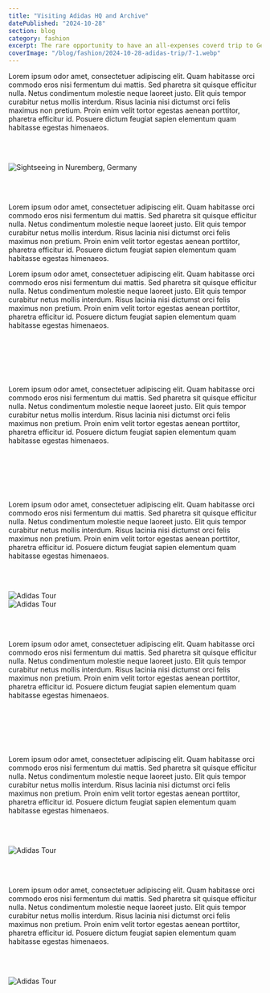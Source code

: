```yaml
---
title: "Visiting Adidas HQ and Archive"
datePublished: "2024-10-28"
section: blog
category: fashion
excerpt: The rare opportunity to have an all-expenses coverd trip to Germany and visit Adidas HQ.
coverImage: "/blog/fashion/2024-10-28-adidas-trip/7-1.webp"
---
```


Lorem ipsum odor amet, consectetuer adipiscing elit. Quam habitasse orci commodo eros nisi fermentum dui mattis. Sed pharetra sit quisque efficitur nulla. Netus condimentum molestie neque laoreet justo. Elit quis tempor curabitur netus mollis interdum. Risus lacinia nisi dictumst orci felis maximus non pretium. Proin enim velit tortor egestas aenean porttitor, pharetra efficitur id. Posuere dictum feugiat sapien elementum quam habitasse egestas himenaeos.

<br/>
<br/>

<Image 
    src="/blog/fashion/2024-10-28-adidas-trip/1-1.webp" 
    alt="Sightseeing in Nuremberg, Germany" 
    aspectRatio="9:16"
/>

<br/>
<br/>

Lorem ipsum odor amet, consectetuer adipiscing elit. Quam habitasse orci commodo eros nisi fermentum dui mattis. Sed pharetra sit quisque efficitur nulla. Netus condimentum molestie neque laoreet justo. Elit quis tempor curabitur netus mollis interdum. Risus lacinia nisi dictumst orci felis maximus non pretium. Proin enim velit tortor egestas aenean porttitor, pharetra efficitur id. Posuere dictum feugiat sapien elementum quam habitasse egestas himenaeos.

Lorem ipsum odor amet, consectetuer adipiscing elit. Quam habitasse orci commodo eros nisi fermentum dui mattis. Sed pharetra sit quisque efficitur nulla. Netus condimentum molestie neque laoreet justo. Elit quis tempor curabitur netus mollis interdum. Risus lacinia nisi dictumst orci felis maximus non pretium. Proin enim velit tortor egestas aenean porttitor, pharetra efficitur id. Posuere dictum feugiat sapien elementum quam habitasse egestas himenaeos.

<br/>
<br/>

<Slideshow aspectRatio="4 / 3" slides='[
  { "src": "/blog/fashion/2024-10-28-adidas-trip/2-2.webp", "alt": "Adidas Headquarters" },
  { "src": "/blog/fashion/2024-10-28-adidas-trip/2-4.webp", "alt": "Adidas Headquarters" },
  { "src": "/blog/fashion/2024-10-28-adidas-trip/2-3.webp", "alt": "Adidas Headquarters" },
  { "src": "/blog/fashion/2024-10-28-adidas-trip/2-1.webp", "alt": "Adidas Headquarters" }
]' />

<br/>
<br/>

Lorem ipsum odor amet, consectetuer adipiscing elit. Quam habitasse orci commodo eros nisi fermentum dui mattis. Sed pharetra sit quisque efficitur nulla. Netus condimentum molestie neque laoreet justo. Elit quis tempor curabitur netus mollis interdum. Risus lacinia nisi dictumst orci felis maximus non pretium. Proin enim velit tortor egestas aenean porttitor, pharetra efficitur id. Posuere dictum feugiat sapien elementum quam habitasse egestas himenaeos.

<br/>
<br/>

<Slideshow aspectRatio="4 / 3" slides='[
  { "src": "/blog/fashion/2024-10-28-adidas-trip/3-1.webp", "alt": "Adidas Makerlab" },
  { "src": "/blog/fashion/2024-10-28-adidas-trip/3-2.webp", "alt": "Adidas Makerlab" },
  { "src": "/blog/fashion/2024-10-28-adidas-trip/3-3.webp", "alt": "Adidas Makerlab" }
]' />

<br/>
<br/>

Lorem ipsum odor amet, consectetuer adipiscing elit. Quam habitasse orci commodo eros nisi fermentum dui mattis. Sed pharetra sit quisque efficitur nulla. Netus condimentum molestie neque laoreet justo. Elit quis tempor curabitur netus mollis interdum. Risus lacinia nisi dictumst orci felis maximus non pretium. Proin enim velit tortor egestas aenean porttitor, pharetra efficitur id. Posuere dictum feugiat sapien elementum quam habitasse egestas himenaeos.

<br/>
<br/>

<Image 
    src="/blog/fashion/2024-10-28-adidas-trip/4-1.webp" 
    alt="Adidas Tour" 
    aspectRatio="16:9"
/>
<br/>
<Image
    src="/blog/fashion/2024-10-28-adidas-trip/4-2.webp"
    alt="Adidas Tour"
    aspectRatio="16:9"
/>

<br/>
<br/>

Lorem ipsum odor amet, consectetuer adipiscing elit. Quam habitasse orci commodo eros nisi fermentum dui mattis. Sed pharetra sit quisque efficitur nulla. Netus condimentum molestie neque laoreet justo. Elit quis tempor curabitur netus mollis interdum. Risus lacinia nisi dictumst orci felis maximus non pretium. Proin enim velit tortor egestas aenean porttitor, pharetra efficitur id. Posuere dictum feugiat sapien elementum quam habitasse egestas himenaeos.

<br/>
<br/>

<Slideshow aspectRatio="4 / 3" slides='[
  { "src": "/blog/fashion/2024-10-28-adidas-trip/5-4.webp", "alt": "Adidas Tour" },
  { "src": "/blog/fashion/2024-10-28-adidas-trip/5-1.webp", "alt": "Adidas Tour" },
  { "src": "/blog/fashion/2024-10-28-adidas-trip/5-2.webp", "alt": "Adidas Tour" }
]' />

<br/>
<br/>

Lorem ipsum odor amet, consectetuer adipiscing elit. Quam habitasse orci commodo eros nisi fermentum dui mattis. Sed pharetra sit quisque efficitur nulla. Netus condimentum molestie neque laoreet justo. Elit quis tempor curabitur netus mollis interdum. Risus lacinia nisi dictumst orci felis maximus non pretium. Proin enim velit tortor egestas aenean porttitor, pharetra efficitur id. Posuere dictum feugiat sapien elementum quam habitasse egestas himenaeos.

<br/>
<br/>

<Image 
    src="/blog/fashion/2024-10-28-adidas-trip/6-1.webp" 
    alt="Adidas Tour" 
    aspectRatio="4:3"
/>

<br/>
<br/>

Lorem ipsum odor amet, consectetuer adipiscing elit. Quam habitasse orci commodo eros nisi fermentum dui mattis. Sed pharetra sit quisque efficitur nulla. Netus condimentum molestie neque laoreet justo. Elit quis tempor curabitur netus mollis interdum. Risus lacinia nisi dictumst orci felis maximus non pretium. Proin enim velit tortor egestas aenean porttitor, pharetra efficitur id. Posuere dictum feugiat sapien elementum quam habitasse egestas himenaeos.

<br/>
<br/>

<Image 
    src="/blog/fashion/2024-10-28-adidas-trip/7-1.webp" 
    alt="Adidas Tour" 
    aspectRatio="9:16"
/>
